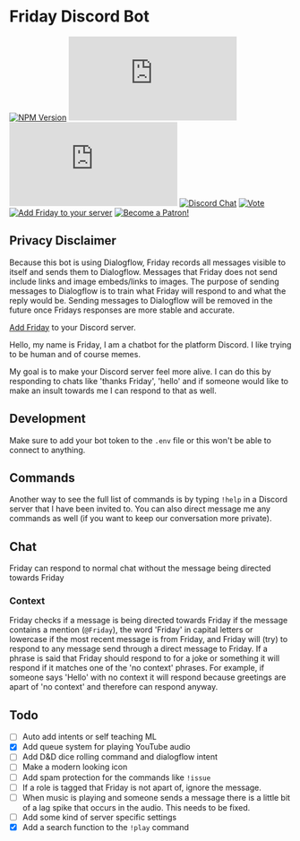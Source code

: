 # Friday Discord Bot

[![NPM Version](https://img.shields.io/npm/v/npm.svg?style=flat)]()
[![GitHub license](https://img.shields.io/github/license/Brettanda/friday-discord-node.js)](https://github.com/Brettanda/friday-discord-node.js/blob/master/LICENSE.md)
[![GitHub issues](https://img.shields.io/github/issues/Brettanda/friday-discord-node.js)](https://github.com/Brettanda/friday-discord-node.js/issues)
[![Discord Chat](https://img.shields.io/discord/308323056592486420.svg)](https://discord.gg/NTRuFjU) 
[![Vote](https://img.shields.io/badge/Vote-Friday-blue)](https://top.gg/bot/476303446547365891/vote)
[![Add Friday to your server](https://img.shields.io/badge/Add%20Friday-to%20your%20server-orange)](https://discord.com/api/oauth2/authorize?client_id=476303446547365891&permissions=36792384&scope=bot)
[![Become a Patron!](https://img.shields.io/badge/-Become%20a%20Patron!-rgb(232%2C%2091%2C%2070))](https://www.patreon.com/bePatron?u=34255235)

## Privacy Disclaimer

Because this bot is using Dialogflow, Friday records all messages visible to itself and sends them to Dialogflow. Messages that Friday does not send include links and image embeds/links to images. The purpose of sending messages to Dialogflow is to train what Friday will respond to and what the reply would be. Sending messages to Dialogflow will be removed in the future once Fridays responses are more stable and accurate.

[Add Friday](https://discord.com/api/oauth2/authorize?client_id=476303446547365891&permissions=36792384&scope=bot) to your Discord server.

Hello, my name is Friday, I am a chatbot for the platform Discord. I like trying to be human and of course memes.

My goal is to make your Discord server feel more alive. I can do this by responding to chats like 'thanks Friday', 'hello' and if someone would like to make an insult towards me I can respond to that as well.

## Development

Make sure to add your bot token to the `.env` file or this won't be able to connect to anything.

## Commands

Another way to see the full list of commands is by typing `!help` in a Discord server that I have been invited to. You can also direct message me any commands as well (if you want to keep our conversation more private).

## Chat

Friday can respond to normal chat without the message being directed towards Friday

### Context

Friday checks if a message is being directed towards Friday if the message contains a mention (`@Friday`), the word 'Friday' in capital letters or lowercase if the most recent message is from Friday, and Friday will (try) to respond to any message send through a direct message to Friday. If a phrase is said that Friday should respond to for a joke or something it will respond if it matches one of the 'no context' phrases. For example, if someone says 'Hello' with no context it will respond because greetings are apart of 'no context' and therefore can respond anyway.

<!-- ## Privacy

Friday uses Googles Dialogflow which records all messages sent visible by Friday. As far as I can tell there is no easy way to remove message records from Dialogflow, but any messages will only be used to train the Friday Dialogflow Agent. If there is a conversation that you would like removed just message me with one of the messages from the conversation and I will remove it from Dialogflow.

Dialogflow does not take any information about the Discord guild except for any persons mentioned in a message and contents of a message. The channel id is used for the Dialogflow session-id for context and so Friday can respond to questions appropriately. -->

## Todo

- [ ] Auto add intents or self teaching ML
- [X] Add queue system for playing YouTube audio
- [ ] Add D&D dice rolling command and dialogflow intent
- [ ] Make a modern looking icon
- [ ] Add spam protection for the commands like `!issue`
- [ ] If a role is tagged that Friday is not apart of, ignore the message.
- [ ] When music is playing and someone sends a message there is a little bit of a lag spike that occurs in the audio. This needs to be fixed.
- [ ] Add some kind of server specific settings
- [x] Add a search function to the `!play` command